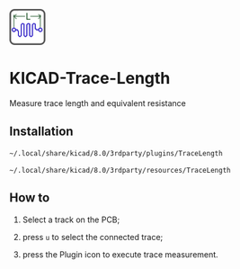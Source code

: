 ![Logo](./resources/icon.png)

# KICAD-Trace-Length

Measure trace length and equivalent resistance

## Installation

```
~/.local/share/kicad/8.0/3rdparty/plugins/TraceLength
```

```
~/.local/share/kicad/8.0/3rdparty/resources/TraceLength
```
## How to

1. Select a track on the PCB;

2. press `u` to select the connected trace;

3. press the Plugin icon to execute trace measurement.
